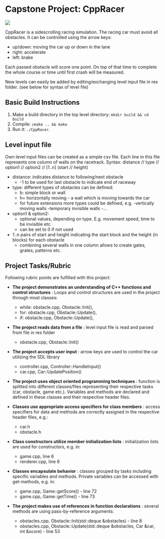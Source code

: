 # Capstone Project: CppRacer

<img src="data/traffic_simulation.gif"/>

CppRacer is a sidescrolling racing simulation. The racing car must avoid all obstacles.
It can be controlled using the arrow keys:
* up/down: moving the car up or down in the lane
* right: accelerate
* left: brake

Each passed obstacle will score one point. On top of that time to complete the whole course or time until first crash will be measured.

New levels can easily be added by editing/exchanging level input file in res folder. (see below for syntax of level file)

## Basic Build Instructions

1. Make a build directory in the top level directory: `mkdir build && cd build`
2. Compile: `cmake .. && make`
3. Run it: `./CppRacer`.

## Level input file
Own level input files can be created as a simple csv file. Each line in this file represents one column of walls on the racetrack.
Syntax:
distance // type // option1 // option2 // [1..n] (start // height)
 
* distance: indicates distance to following/next obstacle
  * -1 to be used for last obstacle to indicate end of raceway
* type: different types of obstacles can be defined:
  * b: simple block or wall
  * h= horizontally moving - a wall which is moving towards the car
  * for future extensions more types could be defined, e.g.
    -vertically moving walls
    -temporary invisible walls
    -...
* option1 & option2:
  * optional values, depending on type. E.g. movement speed, time to be invisible etc.
  * can be set to 0 if not used
* 1..n pairs of start and height indicating the start block and the height (in blocks) for each obstacle
  * combining several walls in one column allows to create gates, grates, patterns etc.
      

## Project Tasks/Rubric

Following rubric points are fulfilled with this project:

- **The project demonstrates an understanding of C++ functions and control structures** : Loops and control structures are used in the project through most classes:
    * while: obstacle.cpp, Obstacle::Init(), 
    * for: obstacle.cpp, Obstacle::Update(), 
    * if: obstacle.cpp, Obstacle::Update(), 
   
- **The project reads data from a file** : level input file is read and parsed from file in res folder
    * obstacle.cpp, Obstacle::Init()

- **The project accepts user input** : arrow keys are used to control the car utilizing the SDL library
    * controller.cpp, Controller::HandleInput()
    * car.cpp, Car::UpdatePosition()

- **The project uses object oriented programming techniques** : function is splitted into different classes/files representing their respective tasks (car, obstacle,         game etc.). Variables and methods are declared and defined in these classes and their respective header files.

- **Classes use appropriate access specifiers for class members** : access specifiers for data and methods are correctly assigned in the respective header files, e.g.:
    * car.h
    * obstacle.h

- **Class constructors utilize member initialization lists** : initialization lists are used for constructors, e.g. in:
    * game.cpp, line 6
    * renderer.cpp, line 6

- **Classes encapsulate behavior** : classes grouped by tasks including specific variables and methods. Private variables can be accessed with get-methods, e.g. in:
    * game.cpp, Game::getScore() - line 72
    * game.cpp, Game::getTime() - line 73

- **The project makes use of references in function declarations** : several methods are using pass-by-reference arguments:
    * obstacles.cpp, Obstacle::Init(std::deque<Obstacle> &obstacles) - line 8
    * obstacles.cpp, Obstacle::Update(std::deque<Obstacle> &obstacles, Car &car, int &score) - line 53
    
